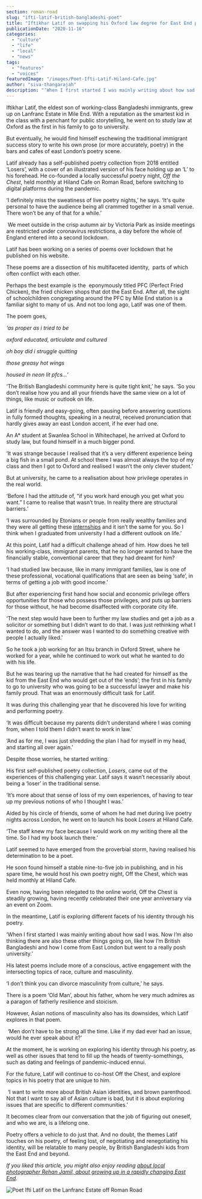 ```yaml
---
section: roman-road
slug: "ifti-latif-british-bangladeshi-poet"
title: "Iftikhar Latif on swapping his Oxford law degree for East End poetry slams"
publicationDate: "2020-11-16"
categories: 
  - "culture"
  - "life"
  - "local"
  - "news"
tags: 
  - "features"
  - "voices"
featuredImage: "/images/Poet-Ifti-Latif-Hiland-Cafe.jpg"
author: "siva-thangarajah"
description: "‘When I first started I was mainly writing about how sad I was. Now I’m also thinking there are also these other things going on, like how I’m British Bangladeshi and how I come from East London but went to a really posh university.’"
---
```


Iftikhar Latif, the eldest son of working-class Bangladeshi immigrants, grew up on Lanfranc Estate in Mile End. With a reputation as the smartest kid in the class with a penchant for public storytelling, he went on to study law at Oxford as the first in his family to go to university. 

But eventually, he would find himself eschewing the traditional immigrant success story to write his own prose (or more accurately, poetry) in the bars and cafes of east London’s poetry scene. 

Latif already has a self-published poetry collection from 2018 entitled ‘Losers’, with a cover of an illustrated version of his face holding up an ‘L’ to his forehead. He co-founded a locally successful poetry night, _Off the Chest_, held monthly at Hiland Cafe on Roman Road, before switching to digital platforms during the pandemic.

‘I definitely miss the sweatiness of live poetry nights,’ he says. ‘It's quite personal to have the audience being all crammed together in a small venue. There won’t be any of that for a while.’ 

 We meet outside in the crisp autumn air by Victoria Park as inside meetings are restricted under coronavirus restrictions, a day before the whole of England entered into a second lockdown. 

Latif has been working on a series of poems over lockdown that he published on his website. 

These poems are a dissection of his multifaceted identity,  parts of which often conflict with each other. 

Perhaps the best example is the  eponymously titled PFC (Perfect Fried Chicken), the fried chicken shops that dot the East End. After all, the sight of schoolchildren congregating around the PFC by Mile End station is a familiar sight to many of us. And not too long ago, Latif was one of them. 

The poem goes, 

_‘as proper as i tried to be_

_oxford educated, articulate and cultured_

_oh boy did i struggle quitting_

_those greasy hot wings_

_housed in neon lit pfcs…’_

‘The British Bangladeshi community here is quite tight knit,’ he says. ‘So you don’t realise how you and all your friends have the same view on a lot of things, like music or outlook on life. 

Latif is friendly and easy-going, often pausing before answering questions in fully formed thoughts, speaking in a neutral, received pronunciation that hardly gives away an east London accent, if he ever had one. 

An A\* student at Swanlea School in Whitechapel, he arrived at Oxford to study law, but found himself in a much bigger pond. 

‘It was strange because I realised that it’s a very different experience being a big fish in a small pond. At school there I was almost always the top of my class and then I got to Oxford and realised I wasn’t the only clever student.’

But at university, he came to a realisation about how privilege operates in the real world. 

‘Before I had the attitude of, “if you work hard enough you get what you want.” I came to realise that wasn’t true. In reality there are structural barriers.’

‘I was surrounded by Etonians or people from really wealthy families and they were all getting these [internships](https://romanroadlondon.com/aaron-christian-filmmaker-bow-fragments-festival/) and it isn’t the same for you. So I think when I graduated from university I had a different outlook on life.’

At this point, Latif had a difficult challenge ahead of him. How does he tell his working-class, immigrant parents, that he no longer wanted to have the financially stable, conventional career that they had dreamt for him?

‘I had studied law because, like in many immigrant families, law is one of these professional, vocational qualifications that are seen as being ‘safe’, in terms of getting a job with good income.’

But after experiencing first hand how social and economic privilege offers opportunities for those who possess those privileges, and puts up barriers for those without, he had become disaffected with corporate city life. 

‘The next step would have been to further my law studies and get a job as a solicitor or something but I didn’t want to do that. I was just rethinking what I wanted to do, and the answer was I wanted to do something creative with people I actually liked.’

So he took a job working for an Itsu branch in Oxford Street, where he worked for a year, while he continued to work out what he wanted to do with his life.

But he was tearing up the narrative that he had created for himself as the kid from the East End who would get out of the ‘ends’; the first in his family to go to university who was going to be a successful lawyer and make his family proud. That was an enormously difficult task for Latif. 

It was during this challenging year that he discovered his love for writing and performing poetry. 

‘It was difficult because my parents didn’t understand where I was coming from, when I told them I didn’t want to work in law.’

‘And as for me, I was just shredding the plan I had for myself in my head, and starting all over again.’

Despite those worries, he started writing.

His first self-published poetry collection, _Losers_, came out of the experiences of this challenging year. Latif says it wasn’t necessarily about being a ‘loser’ in the traditional sense. 

‘It’s more about that sense of loss of my own experiences, of having to tear up my previous notions of who I thought I was.’

Aided by his circle of friends, some of whom he had met during live poetry nights across London, he went on to launch his book _Losers_ at Hiland Cafe. 

‘The staff knew my face because I would work on my writing there all the time. So I had my book launch there.’

Latif seemed to have emerged from the proverbial storm, having realised his determination to be a poet. 

He soon found himself a stable nine-to-five job in publishing, and in his spare time, he would host his own poetry night, Off the Chest, which was held monthly at Hiland Cafe.  

Even now, having been relegated to the online world, Off the Chest is steadily growing, having recently celebrated their one year anniversary via an event on Zoom. 

In the meantime, Latif is exploring different facets of his identity through his poetry. 

‘When I first started I was mainly writing about how sad I was. Now I’m also thinking there are also these other things going on, like how I’m British Bangladeshi and how I come from East London but went to a really posh university.’

His latest poems include more of a conscious, active engagement with the intersecting topics of race, culture and masculinity.

‘I don’t think you can divorce masculinity from culture,’ he says. 

There is a poem ‘Old Man’, about his father, whom he very much admires as a paragon of fatherly resilience and stoicism. 

However, Asian notions of masculinity also has its downsides, which Latif explores in that poem. 

 ‘Men don’t have to be strong all the time. Like if my dad ever had an issue, would he ever speak about it?’

At the moment, he is working on exploring his identity through his poetry, as well as other issues that tend to fill up the heads of twenty-somethings, such as dating and feelings of pandemic-induced ennui. 

For the future, Latif will continue to co-host Off the Chest, and explore topics in his poetry that are unique to him. 

 ‘I want to write more about British Asian identities, and brown parenthood. Not that I want to say all of Asian culture is bad, but it is about exploring issues that are specific to different communities.’

It becomes clear from our conversation that the job of figuring out oneself, and who we are, is a lifelong one.  

Poetry offers a vehicle to do just that. And no doubt, the themes Latif touches on his poetry, of feeling lost, of negotiating and renegotiating his identity, will be relatable to many people, by British Bangladeshi kids from the East End and beyond. 

_If you liked this article, you might also enjoy reading_ [_about local photographer Rehan Jamil, about growing up in a rapidly changing East End_](https://romanroadlondon.com/changing-faces-of-the-east-end-rehan-jamil/)_._ 

![Poet Ifti Latif on the Lanfranc Estate off Roman Road](/images/Poet-Ifti-Latif-1024x683.jpg)
